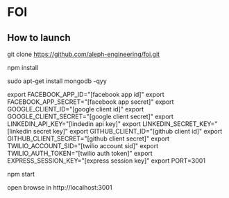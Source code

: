 # FOI

## How to launch
git clone https://github.com/aleph-engineering/foi.git

npm install

sudo apt-get install mongodb -qyy

export FACEBOOK_APP_ID="[facebook app id]"
export FACEBOOK_APP_SECRET="[facebook app secret]"
export GOOGLE_CLIENT_ID="[google client id]"
export GOOGLE_CLIENT_SECRET="[google client secret]"
export LINKEDIN_API_KEY="[lindedin api key]"
export LINKEDIN_SECRET_KEY="[linkedin secret key]"
export GITHUB_CLIENT_ID="[github client id]"
export GITHUB_CLIENT_SECRET="[github client secret]"
export TWILIO_ACCOUNT_SID="[twilio account sid]"
export TWILIO_AUTH_TOKEN="[twilio auth token]"
export EXPRESS_SESSION_KEY="[express session key]"
export PORT=3001

npm start

open browse in http://localhost:3001
